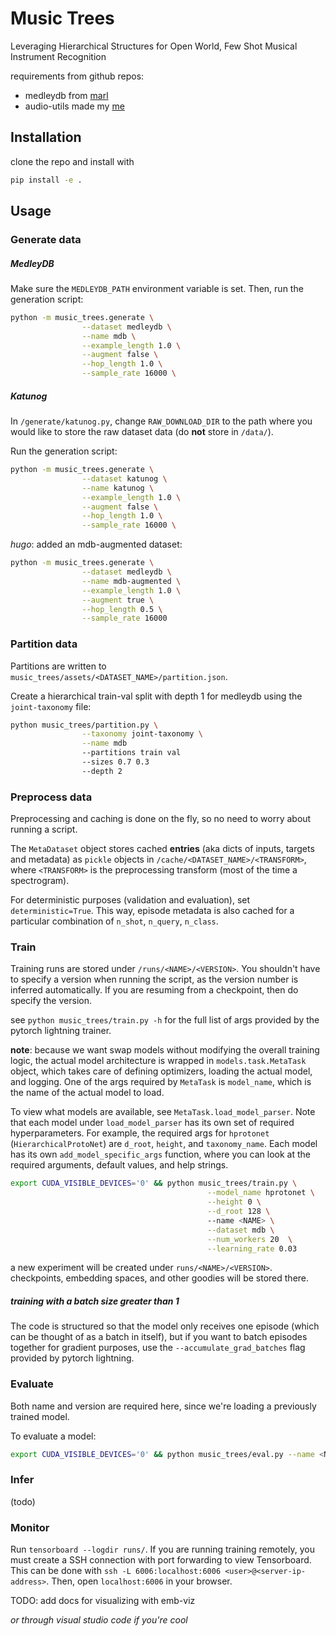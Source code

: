 # Music Trees

Leveraging Hierarchical Structures for Open World, Few Shot Musical Instrument Recognition

requirements from github repos: 

- medleydb from [marl](https://github.com/marl/medleydb)
- audio-utils made my [me](https://github.com/hugofloresgarcia/audio-utils)

## Installation

clone the repo and install with
```bash 
pip install -e .
```

## Usage

### Generate data

##### MedleyDB
Make sure the `MEDLEYDB_PATH` environment variable is set. Then, run the
generation script:

```bash
python -m music_trees.generate \
                --dataset medleydb \
                --name mdb \
                --example_length 1.0 \
                --augment false \
                --hop_length 1.0 \
                --sample_rate 16000 \
```

##### Katunog
In `/generate/katunog.py`, change `RAW_DOWNLOAD_DIR` to the path where you would like to store the raw dataset data (do **not** store in `/data/`).

Run the generation script:

```bash
python -m music_trees.generate \
                --dataset katunog \
                --name katunog \
                --example_length 1.0 \
                --augment false \
                --hop_length 1.0 \
                --sample_rate 16000 \
```

*hugo*: added an mdb-augmented dataset:

```bash
python -m music_trees.generate \
                --dataset medleydb \
                --name mdb-augmented \
                --example_length 1.0 \
                --augment true \
                --hop_length 0.5 \
                --sample_rate 16000
```

### Partition data

Partitions are written to `music_trees/assets/<DATASET_NAME>/partition.json`. 

Create a hierarchical train-val split with depth 1 for medleydb using the `joint-taxonomy` file:

```bash
python music_trees/partition.py \
                --taxonomy joint-taxonomy \
                --name mdb 
                --partitions train val
                --sizes 0.7 0.3
                --depth 2
```


### Preprocess data

Preprocessing and caching is done on the fly, so no need to worry about running a script. 

The `MetaDataset` object stores cached **entries** (aka dicts of inputs, targets and metadata) as `pickle` objects in `/cache/<DATASET_NAME>/<TRANSFORM>`, where `<TRANSFORM>` is the preprocessing transform (most of the time a spectrogram). 

For deterministic purposes (validation and evaluation), set `deterministic=True`. This way, episode metadata is also cached for a particular combination of `n_shot`, `n_query`, `n_class`. 

### Train

Training runs are stored under `/runs/<NAME>/<VERSION>`. You shouldn't have to specify a version when running the script, as the version number is inferred automatically. If you are resuming from a checkpoint, then do specify the version. 

see `python music_trees/train.py -h` for the full list of args provided by the pytorch lightning trainer. 

**note**: because we want swap models without modifying the overall training logic, 
the actual model architecture is wrapped in `models.task.MetaTask` object, which takes care of defining optimizers, loading the actual model, and logging. One of the args required by `MetaTask` is `model_name`, which is the name of the actual model to load. 

To view what models are available, see `MetaTask.load_model_parser`. Note that each model under `load_model_parser` has its own set of required hyperparameters. For example, the required args for `hprotonet` (`HierarchicalProtoNet`) are `d_root`, `height`, and `taxonomy_name`. Each model has its own `add_model_specific_args` function, where you can look at the required arguments, default values, and help strings. 

```bash 
export CUDA_VISIBLE_DEVICES='0' && python music_trees/train.py \
                                            --model_name hprotonet \
                                            --height 0 \
                                            --d_root 128 \ 
                                            --name <NAME> \
                                            --dataset mdb \
                                            --num_workers 20  \
                                            --learning_rate 0.03  
```

a new experiment will be created under `runs/<NAME>/<VERSION>`. checkpoints, embedding spaces, and other goodies will be stored there. 

##### training with a batch size greater than 1

The code is structured so that the model only receives one episode (which can be thought of as a batch in itself), but if you want to batch episodes together for gradient purposes, use the `--accumulate_grad_batches` flag provided by pytorch lightning. 

### Evaluate

Both name and version are required here, since we're loading a previously trained model. 

To evaluate a model:
```bash
export CUDA_VISIBLE_DEVICES='0' && python music_trees/eval.py --name <NAME> --version <VERSION>
```

### Infer

(todo)


### Monitor

Run `tensorboard --logdir runs/`. If you are running training
remotely, you must create a SSH connection with port forwarding to view
Tensorboard. This can be done with `ssh -L 6006:localhost:6006
<user>@<server-ip-address>`. Then, open `localhost:6006` in your browser. 

TODO: add docs for visualizing with emb-viz

*or through visual studio code if you're cool*